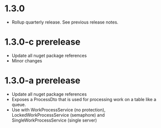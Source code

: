 # 1.3.0
- Rollup quarterly release. See previous release notes.

# 1.3.0-c prerelease
- Update all nuget package references
- Minor changes

# 1.3.0-a prerelease
- Update all nuget package references
- Exposes a ProcessDto that is used for processing work on a table like a queue. 
- Use with WorkProcessService (no protection), LockedWorkProcessService (semaphore) and SingleWorkProcessService (single server)
